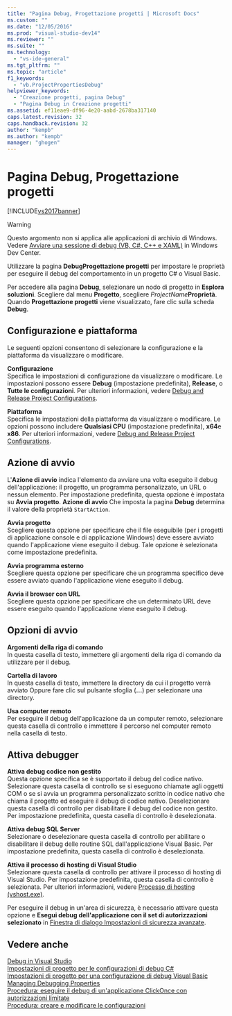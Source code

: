 ```yaml
---
title: "Pagina Debug, Progettazione progetti | Microsoft Docs"
ms.custom: ""
ms.date: "12/05/2016"
ms.prod: "visual-studio-dev14"
ms.reviewer: ""
ms.suite: ""
ms.technology: 
  - "vs-ide-general"
ms.tgt_pltfrm: ""
ms.topic: "article"
f1_keywords: 
  - "vb.ProjectPropertiesDebug"
helpviewer_keywords: 
  - "Creazione progetti, pagina Debug"
  - "Pagina Debug in Creazione progetti"
ms.assetid: ef11eae9-df96-4e20-aabd-2678ba317140
caps.latest.revision: 32
caps.handback.revision: 32
author: "kempb"
ms.author: "kempb"
manager: "ghogen"
---
```

# Pagina Debug, Progettazione progetti
[!INCLUDE[vs2017banner](../../code-quality/includes/vs2017banner.md)]

> [!WARNING]
>  Questo argomento non si applica alle applicazioni di archivio di Windows.  Vedere [Avviare una sessione di debug \(VB, C\#, C\+\+ e XAML\)](../../debugger/start-a-debugging-session-for-a-store-app-in-visual-studio-vb-csharp-cpp-and-xaml.md) in Windows Dev Center.  
  
 Utilizzare la pagina **DebugProgettazione progetti** per impostare le proprietà per eseguire il debug del comportamento in un progetto C\# o Visual Basic.  
  
 Per accedere alla pagina **Debug**, selezionare un nodo di progetto in **Esplora soluzioni**.  Scegliere dal menu **Progetto**, scegliere *ProjectName***Proprietà**.  Quando **Progettazione progetti** viene visualizzato, fare clic sulla scheda **Debug**.  
  
## Configurazione e piattaforma  
 Le seguenti opzioni consentono di selezionare la configurazione e la piattaforma da visualizzare o modificare.  
  
 **Configurazione**  
 Specifica le impostazioni di configurazione da visualizzare o modificare.  Le impostazioni possono essere **Debug** \(impostazione predefinita\), **Release**, o **Tutte le configurazioni**.  Per ulteriori informazioni, vedere [Debug and Release Project Configurations](http://msdn.microsoft.com/it-it/0440b300-0614-4511-901a-105b771b236e).  
  
 **Piattaforma**  
 Specifica le impostazioni della piattaforma da visualizzare o modificare.  Le opzioni possono includere **Qualsiasi CPU** \(impostazione predefinita\), **x64**e **x86**.  Per ulteriori informazioni, vedere [Debug and Release Project Configurations](http://msdn.microsoft.com/it-it/0440b300-0614-4511-901a-105b771b236e).  
  
## Azione di avvio  
 L'**Azione di avvio** indica l'elemento da avviare una volta eseguito il debug dell'applicazione: il progetto, un programma personalizzato, un URL o nessun elemento.  Per impostazione predefinita, questa opzione è impostata su **Avvia progetto**.  **Azione di avvio** Che imposta la pagina **Debug** determina il valore della proprietà `StartAction`.  
  
 **Avvia progetto**  
 Scegliere questa opzione per specificare che il file eseguibile \(per i progetti di applicazione console e di applicazione Windows\) deve essere avviato quando l'applicazione viene eseguito il debug.  Tale opzione è selezionata come impostazione predefinita.  
  
 **Avvia programma esterno**  
 Scegliere questa opzione per specificare che un programma specifico deve essere avviato quando l'applicazione viene eseguito il debug.  
  
 **Avvia il browser con URL**  
 Scegliere questa opzione per specificare che un determinato URL deve essere eseguito quando l'applicazione viene eseguito il debug.  
  
## Opzioni di avvio  
 **Argomenti della riga di comando**  
 In questa casella di testo, immettere gli argomenti della riga di comando da utilizzare per il debug.  
  
 **Cartella di lavoro**  
 In questa casella di testo, immettere la directory da cui il progetto verrà avviato  Oppure fare clic sul pulsante sfoglia \(**…**\) per selezionare una directory.  
  
 **Usa computer remoto**  
 Per eseguire il debug dell'applicazione da un computer remoto, selezionare questa casella di controllo e immettere il percorso nel computer remoto nella casella di testo.  
  
## Attiva debugger  
 **Attiva debug codice non gestito**  
 Questa opzione specifica se è supportato il debug del codice nativo.  Selezionare questa casella di controllo se si eseguono chiamate agli oggetti COM o se si avvia un programma personalizzato scritto in codice nativo che chiama il progetto ed eseguire il debug di codice nativo.  Deselezionare questa casella di controllo per disabilitare il debug del codice non gestito.  Per impostazione predefinita, questa casella di controllo è deselezionata.  
  
 **Attiva debug SQL Server**  
 Selezionare o deselezionare questa casella di controllo per abilitare o disabilitare il debug delle routine SQL dall'applicazione Visual Basic.  Per impostazione predefinita, questa casella di controllo è deselezionata.  
  
 **Attiva il processo di hosting di Visual Studio**  
 Selezionare questa casella di controllo per attivare il processo di hosting di Visual Studio.  Per impostazione predefinita, questa casella di controllo è selezionata.  Per ulteriori informazioni, vedere [Processo di hosting \(vshost.exe\)](../../ide/hosting-process-vshost-exe.md).  
  
 Per eseguire il debug in un'area di sicurezza, è necessario attivare questa opzione e **Esegui debug dell'applicazione con il set di autorizzazioni selezionato** in [Finestra di dialogo Impostazioni di sicurezza avanzate](../../ide/reference/advanced-security-settings-dialog-box.md).  
  
## Vedere anche  
 [Debug in Visual Studio](../../debugger/debugging-in-visual-studio.md)   
 [Impostazioni di progetto per le configurazioni di debug C\#](../../debugger/project-settings-for-csharp-debug-configurations.md)   
 [Impostazioni di progetto per una configurazione di debug Visual Basic](../../debugger/project-settings-for-a-visual-basic-debug-configuration.md)   
 [Managing Debugging Properties](http://msdn.microsoft.com/it-it/92474d16-e7fe-4fac-9287-6bd6b3a7eb68)   
 [Procedura: eseguire il debug di un'applicazione ClickOnce con autorizzazioni limitate](../../deployment/how-to-debug-a-clickonce-application-with-restricted-permissions.md)   
 [Procedura: creare e modificare le configurazioni](../../ide/how-to-create-and-edit-configurations.md)
